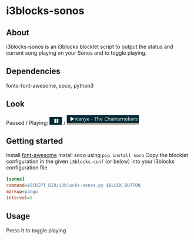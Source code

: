 # i3blocks-sonos

## About
i3blocks-sonos is an i3blocks blocklet script to output the status and current song playing on your Sonos and to toggle playing.

## Dependencies
fonts-font-awesome, soco, python3

## Look
Paused / Playing:
![](https://raw.githubusercontent.com/Lilleengen/i3blocks-sonos/master/images/paused.png) / ![](https://raw.githubusercontent.com/Lilleengen/i3blocks-sonos/master/images/playing.png)

## Getting started
Install [font-awesome](https://fortawesome.github.io/Font-Awesome/)
Install soco using `pip install soco`
Copy the blocklet configuration in the given `i3blocks.conf` (or below) into your i3blocks configuration file
```INI
[sonos]
command=$SCRIPT_DIR/i3blocks-sonos.py $BLOCK_BUTTON
markup=pango
interval=5
```

## Usage
Press it to toggle playing
